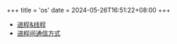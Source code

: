 +++
title = 'os'
date = 2024-05-26T16:51:22+08:00
+++

+ [进程&线程](/cs/os/process)
+ [进程间通信方式](/cs/os/process-communicate)

